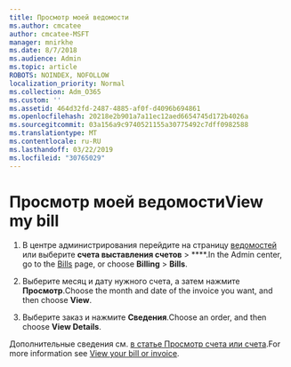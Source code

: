 ```yaml
---
title: Просмотр моей ведомости
ms.author: cmcatee
author: cmcatee-MSFT
manager: mnirkhe
ms.date: 8/7/2018
ms.audience: Admin
ms.topic: article
ROBOTS: NOINDEX, NOFOLLOW
localization_priority: Normal
ms.collection: Adm_O365
ms.custom: ''
ms.assetid: 464d32fd-2487-4885-af0f-d4096b694861
ms.openlocfilehash: 20218e2b901a7a11ec12aed6654745d172b4026a
ms.sourcegitcommit: 03a156a9c9740521155a30775492c7dff0982588
ms.translationtype: MT
ms.contentlocale: ru-RU
ms.lasthandoff: 03/22/2019
ms.locfileid: "30765029"
---
```

# <a name="view-my-bill"></a><span data-ttu-id="033fb-102">Просмотр моей ведомости</span><span class="sxs-lookup"><span data-stu-id="033fb-102">View my bill</span></span>

1. <span data-ttu-id="033fb-103">В центре администрирования перейдите на страницу [ведомостей](https://go.microsoft.com/fwlink/p/?linkid=848039) или выберите **счета выставления счетов** \> \*\*\*\*.</span><span class="sxs-lookup"><span data-stu-id="033fb-103">In the Admin center, go to the [Bills](https://go.microsoft.com/fwlink/p/?linkid=848039) page, or choose **Billing** \> **Bills**.</span></span>
    
2. <span data-ttu-id="033fb-104">Выберите месяц и дату нужного счета, а затем нажмите **Просмотр**.</span><span class="sxs-lookup"><span data-stu-id="033fb-104">Choose the month and date of the invoice you want, and then choose **View**.</span></span>
    
3. <span data-ttu-id="033fb-105">Выберите заказ и нажмите **Сведения**.</span><span class="sxs-lookup"><span data-stu-id="033fb-105">Choose an order, and then choose **View Details**.</span></span>
    
<span data-ttu-id="033fb-106">Дополнительные сведения см. [в статье Просмотр счета или счета](https://support.office.com/article/view-your-bill-or-invoice-2ae3ea58-4fce-4592-91d6-46e9ae3ec218?wt.mc_id=o365_portal_mmaven&amp;ui=en-US&amp;rs=en-US&amp;ad=US#bkmk_viewmybill).</span><span class="sxs-lookup"><span data-stu-id="033fb-106">For more information see [View your bill or invoice](https://support.office.com/article/view-your-bill-or-invoice-2ae3ea58-4fce-4592-91d6-46e9ae3ec218?wt.mc_id=o365_portal_mmaven&amp;ui=en-US&amp;rs=en-US&amp;ad=US#bkmk_viewmybill).</span></span>
  

